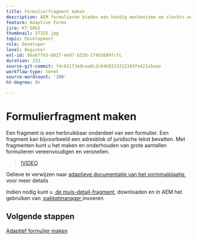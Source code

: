 ```yaml
---
title: Formulierfragment maken
description: AEM formulieren bieden een handig mechanisme om slechts eenmaal een formuliersegment als een deelvenster of een groep velden te maken en deze in adaptieve formulieren opnieuw te gebruiken.
feature: Adaptive Forms
jira: KT-5862
thumbnail: 37325.jpg
topic: Development
role: Developer
level: Beginner
exl-id: 86a67f43-882f-4e97-b528-17492689fcfc
duration: 233
source-git-commit: f4c621f3a9caa8c2c64b8323312343fe421a5aee
workflow-type: tm+mt
source-wordcount: '100'
ht-degree: 0%

---
```


# Formulierfragment maken

Een fragment is een herbruikbaar onderdeel van een formulier. Een fragment kan bijvoorbeeld een adresblok of juridische tekst bevatten. Met fragmenten kunt u het maken en onderhouden van grote aantallen formulieren vereenvoudigen en versnellen.


>[!VIDEO](https://video.tv.adobe.com/v/37325?quality=12&learn=on)



Gelieve te verwijzen naar [&#x200B; adaptieve documentatie van het vormmalplaatje &#x200B;](https://experienceleague.adobe.com/docs/experience-manager-65/forms/adaptive-forms-basic-authoring/adaptive-form-fragments.html?lang=nl-NL) voor meer details

Indien nodig kunt u [&#x200B; de muis-detail-fragment &#x200B;](assets/spouse-details-fragment.zip) downloaden en in AEM het gebruiken van [&#x200B; pakketmanager &#x200B;](http://localhost:4502/crx/packmgr/index.jsp) invoeren

## Volgende stappen

[Adaptief formulier maken](./create-adaptive-form.md)
